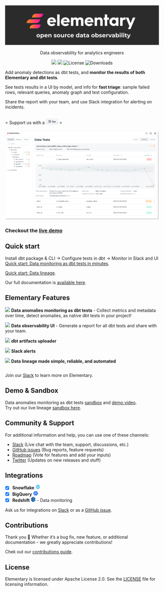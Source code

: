 <p align="center">
<img alt="Logo" src="static/header_github.png"/ width="1000">
</p>

<p align="center">Data observability for analytics engineers</p>

<p align="center">
<a href="https://join.slack.com/t/elementary-community/shared_invite/zt-uehfrq2f-zXeVTtXrjYRbdE_V6xq4Rg"><img src="https://img.shields.io/badge/join-Slack-ff69b4"/></a>
<a href="https://docs.elementary-data.com/"><img src="https://img.shields.io/badge/docs-quickstart-orange"/></a>
<img alt="License" src="https://img.shields.io/badge/license-Apache--2.0-ff69b4"/>
<img alt="Downloads" src="https://static.pepy.tech/personalized-badge/elementary-lineage?period=total&units=international_system&left_color=grey&right_color=orange"&left_text=Downloads"/>

Add anomaly detections as dbt tests, and **monitor the results of both Elementary and dbt tests**. 

See tests results in a UI by model, and info for **fast triage**: sample failed rows, relevant queries, anomaly graph and test configuration.

Share the report with your team, and use Slack integration for alerting on incidents. 


##

:star: Support us with a <a href="https://github.com/elementary-data/elementary-lineage/stargazers"><img src="static/star_github.png" width="40"/></a> :star:  

<img alt="UI" src="static/ui_for_git.png" width="800">

### Checkout the [live demo](https://www.elementary-data.com/data-observability-demo)
 


## Quick start
  
Install dbt package & CLI -> Configure tests in dbt -> Monitor in Slack and UI  
[Quick start: Data monitoring as dbt tests in minutes](https://docs.elementary-data.com/quickstart). 

[Quick start: Data lineage](https://docs.elementary-data.com/quickstart-data-lineage/install-and-configure). 

Our full documentation is [available here](https://docs.elementary-data.com/). 
  
  
## Elementary Features

 <img src="static/elementary_icon.ico" width="16"/>  **Data anomalies monitoring as dbt tests** - Collect metrics and metadata over time, detect anomalies, as native dbt tests in your project!

 <img src="static/elementary_icon.ico" width="16"/> **Data observability UI** - Generate a report for all dbt tests and share with your team. 

 <img src="static/elementary_icon.ico" width="16"/> **dbt artifacts uploader**

 <img src="static/elementary_icon.ico" width="16"/> **Slack alerts**

 <img src="static/elementary_icon.ico" width="16"/> **Data lineage made simple, reliable, and automated**

##

  
Join our [Slack](https://join.slack.com/t/elementary-community/shared_invite/zt-uehfrq2f-zXeVTtXrjYRbdE_V6xq4Rg) to learn more on Elementary.


  
## Demo & Sandbox

Data anomalies monitoring as dbt tests [sandbox](https://www.elementary-data.com/data-observability-demo) and [demo video](https://www.elementary-data.com/demo).  
Try out our live lineage [sandbox here](https://www.elementary-data.com/live-demo).


## Community & Support

For additional information and help, you can use one of these channels:

* [Slack](https://join.slack.com/t/elementary-community/shared_invite/zt-uehfrq2f-zXeVTtXrjYRbdE_V6xq4Rg) \(Live chat with the team, support, discussions, etc.\)
* [GitHub issues](https://github.com/elementary-data/elementary-lineage/issues) \(Bug reports, feature requests)
* [Roadmap](https://github.com/elementary-data/elementary-lineage/projects/1) \(Vote for features and add your inputs)
* [Twitter](https://twitter.com/ElementaryData) \(Updates on new releases and stuff)


## **Integrations**

* [x] **Snowflake** ![](static/snowflake-16.png) 
* [x] **BigQuery**  ![](static/bigquery-16.png) 
* [x] **Redshift**  ![](static/redshift-16.png) - Data monitoring

Ask us for integrations on [Slack](https://join.slack.com/t/elementary-community/shared_invite/zt-uehfrq2f-zXeVTtXrjYRbdE_V6xq4Rg) or as a [GitHub issue](https://github.com/elementary-data/elementary-lineage/issues/new).


## **Contributions**

Thank you :orange_heart: Whether it’s a bug fix, new feature, or additional documentation - we greatly appreciate contributions!

Chek out our [contributions guide](https://docs.elementary-data.com/project-overview/contributions). 


## **License**

Elementary is licensed under Apache License 2.0. See the [LICENSE](https://github.com/elementary-data/elementary-lineage/blob/master/LICENSE) file for licensing information.
